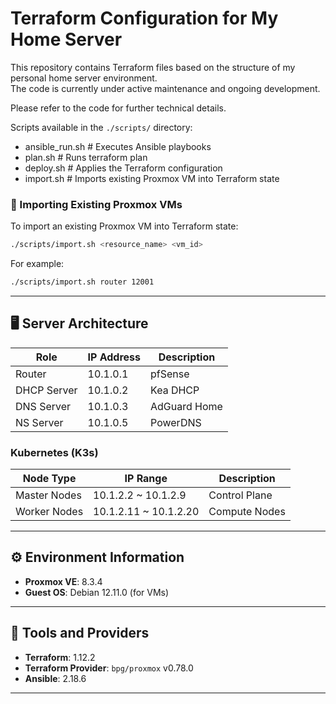 # Terraform Configuration for My Home Server

This repository contains Terraform files based on the structure of my personal home server environment.  
The code is currently under active maintenance and ongoing development.

Please refer to the code for further technical details.


Scripts available in the `./scripts/` directory:
- ansible_run.sh # Executes Ansible playbooks
- plan.sh # Runs terraform plan
- deploy.sh # Applies the Terraform configuration
- import.sh # Imports existing Proxmox VM into Terraform state

### 🔁 Importing Existing Proxmox VMs

To import an existing Proxmox VM into Terraform state:

```bash
./scripts/import.sh <resource_name> <vm_id>
```

For example:
```bash
./scripts/import.sh router 12001
```

---

## 🖥️ Server Architecture

| Role        | IP Address | Description     |
|-------------|------------|-----------------|
| Router      | 10.1.0.1   | pfSense         |
| DHCP Server | 10.1.0.2   | Kea DHCP        |
| DNS Server  | 10.1.0.3   | AdGuard Home    |
| NS Server   | 10.1.0.5   | PowerDNS        |

### Kubernetes (K3s)

| Node Type     | IP Range         | Description     |
|---------------|------------------|-----------------|
| Master Nodes  | 10.1.2.2 ~ 10.1.2.9   | Control Plane   |
| Worker Nodes  | 10.1.2.11 ~ 10.1.2.20 | Compute Nodes   |

---

## ⚙️ Environment Information

- **Proxmox VE**: 8.3.4  
- **Guest OS**: Debian 12.11.0 (for VMs)

---

## 🔧 Tools and Providers

- **Terraform**: 1.12.2  
- **Terraform Provider**: `bpg/proxmox` v0.78.0  
- **Ansible**: 2.18.6

---
